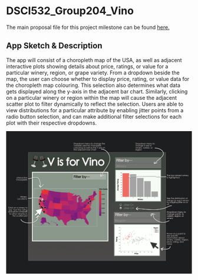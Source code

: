 # DSCI532_Group204_Vino

The main proposal file for this project milestone can be found [here.](https://github.com/UBC-MDS/DSCI532_Group204_Vino/blob/master/proposal.md)



## App Sketch & Description

The app will consist of a choropleth map of the USA, as well as adjacent interactive plots showing details about price, ratings, or value for a particular winery, region, or grape variety.  From a dropdown beside the map, the user can choose whether to display price, rating, or value data for the choropleth map colouring. This selection also determines what data gets displayed along the y-axis in the adjacent bar chart. Similarly, clicking on a particular winery or region within the map will cause the adjacent scatter plot to filter dynamically to reflect the selection. Users are able to view distributions for a particular attribute by enabling jitter points from a radio button selection, and can make additional filter selections for each plot with their respective dropdowns.

![Sketch](imgs/DSCI532_sketch.png)